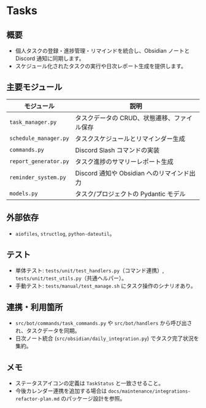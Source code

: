 # Tasks

## 概要
- 個人タスクの登録・進捗管理・リマインドを統合し、Obsidian ノートと Discord 通知に同期します。
- スケジュール化されたタスクの実行や日次レポート生成を提供します。

## 主要モジュール
| モジュール | 説明 |
| --- | --- |
| `task_manager.py` | タスクデータの CRUD、状態遷移、ファイル保存 |
| `schedule_manager.py` | タスクスケジュールとリマインダー生成 |
| `commands.py` | Discord Slash コマンドの実装 |
| `report_generator.py` | タスク進捗のサマリーレポート生成 |
| `reminder_system.py` | Discord 通知や Obsidian へのリマインド出力 |
| `models.py` | タスク/プロジェクトの Pydantic モデル |

## 外部依存
- `aiofiles`, `structlog`, `python-dateutil`。

## テスト
- 単体テスト: `tests/unit/test_handlers.py`（コマンド連携）, `tests/unit/test_utils.py`（共通ヘルパー）。
- 手動テスト: `tests/manual/test_manage.sh` にタスク操作のシナリオあり。

## 連携・利用箇所
- `src/bot/commands/task_commands.py` や `src/bot/handlers` から呼び出され、タスクデータを同期。
- 日次ノート統合 (`src/obsidian/daily_integration.py`) でタスク完了状況を集約。

## メモ
- ステータスアイコンの定義は `TaskStatus` と一致させること。
- 今後カレンダー連携を追加する場合は `docs/maintenance/integrations-refactor-plan.md` のパッケージ設計を参照。
